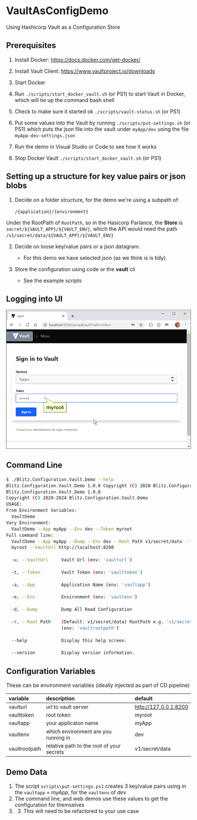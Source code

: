 # VaultAsConfigDemo

Using Hashicorp Vault as a Configuration Store

## Prerequisites

1. Install Docker: https://docs.docker.com/get-docker/
2. Install Vault Client: https://www.vaultproject.io/downloads
3. Start Docker
4. Run `./scripts/start_docker_vault.sh` (or PS1) to start Vault in Docker, which will tie up the command bash shell

5. Check to make sure it started ok `./scripts/vault-status.sh` (or PS1)

6. Put some values into the Vault by running `./scripts/put-settings.sh` (or PS1) which puts the json file into the vault under `myApp/dev` using the file `myApp-dev-settings.json`

7. Run the demo in Visual Studio or Code to see how it works

8. Stop Docker Vault `./scripts/start_docker_vault.sh` (or PS1)

## Setting up a structure for key value pairs or json blobs

1. Decide on a folder structure, for the demo we're using a subpath of:

   `/{application}/{environment}`

Under the RootPath of `RootPath`, so in the Hasicorp Parlance, the **Store** is `secret/${VAULT_APP}/${VAULT_ENV}`, which the API would need the path `/v1/secret/data/${VAULT_APP}/${VAULT_ENV}`

2. Decide on loose key/value pairs or a json datagram. 
   * For this demo we have selected json (as we think is is tidy).

3. Store the configuration using code or the **vault** cli
   * See the example scripts



## Logging into UI

![Login to UI](./Loging_Into_Vault_UI.png)

## Command Line

```bash
$ ./Blitz.Configuration.Vault.Demo --help
Blitz.Configuration.Vault.Demo 1.0.0 Copyright (C) 2020 Blitz.Configuration.Vault.Demo
Blitz.Configuration.Vault.Demo 1.0.0
Copyright (C) 2020-2024 Blitz.Configuration.Vault.Demo
USAGE:
From Environment Variables:
  VaultDemo
Vary Environment:
  VaultDemo --App myApp --Env dev --Token myroot
Full command line:
  VaultDemo --App myApp --Dump --Env dev --Root Path v1/secret/data --Token
  myroot --VaultUrl http://localhost:8200

  -u, --VaultUrl     Vault Url (env: 'vaulturl')

  -t, --Token        Vault Token (env: 'vaulttoken')

  -a, --App          Application Name (env: 'vaultapp')

  -e, --Env          Environment (env: 'vaultenv')

  -d, --Dump         Dump All Read Configuration

  -r, --Root Path    (Default: v1/secret/data) RootPath e.g. 'v1/secret/data'
                     (env: 'vaultrootpath')

  --help             Display this help screen.

  --version          Display version information.
```

## Configuration Variables

These can be environment variables (ideally injected as part of CD pipeline)

|variable|description|default|
|:---|:---|:---|
|vaulturl|url to vault server|http://127.0.0.1:8200|
|vaulttoken|root token|myroot|
|vaultapp|your applicaton name|myApp|
|vaultenv|which environment are you running in|dev|
|vaultrootpath|relative path to the root of your secrets|v1/secret/data|


## Demo Data

1. The script `scripts\put-settings.ps1` creates 3 key/value pairs using in the `vaultapp` = *myApp*, for the `vaultenv` of *dev*
2. The command line, and web demos use these values to get the configuration for themselves
3. 3. This will need to be refactored to your use case